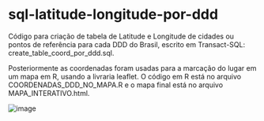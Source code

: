 # sql-latitude-longitude-por-ddd
Código para criação de tabela de Latitude e Longitude de cidades ou pontos de referência para cada DDD do Brasil, escrito em Transact-SQL: create_table_coord_por_ddd.sql.

Posteriormente as coordenadas foram usadas para a marcação do lugar em um mapa em R, usando a livraria leaflet. 
O código em R está no arquivo COORDENADAS_DDD_NO_MAPA.R e o mapa final está no arquivo MAPA_INTERATIVO.html.

![image](https://user-images.githubusercontent.com/7695637/176342813-9f28996b-9d5d-4179-8d91-1888b53f7cfd.png)
